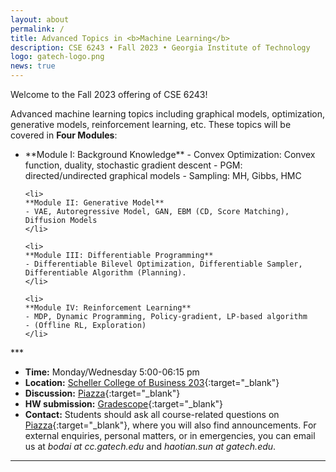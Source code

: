 ```yaml
---
layout: about
permalink: /
title: Advanced Topics in <b>Machine Learning</b>
description: CSE 6243 • Fall 2023 • Georgia Institute of Technology
logo: gatech-logo.png
news: true
---
```

Welcome to the Fall 2023 offering of CSE 6243!



Advanced machine learning topics including graphical models, optimization, generative models, reinforcement learning, etc.
These topics will be covered in **Four Modules**:
<ul>
    <li>
    **Module I: Background Knowledge** 
    - Convex Optimization: Convex function, duality, stochastic gradient descent
    - PGM: directed/undirected graphical models
    - Sampling: MH, Gibbs, HMC
    </li>
    
    <li>
    **Module II: Generative Model**
    - VAE, Autoregressive Model, GAN, EBM (CD, Score Matching), Diffusion Models
    </li>
    
    <li>
    **Module III: Differentiable Programming**
    - Differentiable Bilevel Optimization, Differentiable Sampler, Differentiable Algorithm (Planning). 
    </li>
    
    <li>
    **Module IV: Reinforcement Learning**
    - MDP, Dynamic Programming, Policy-gradient, LP-based algorithm 
    - (Offline RL, Exploration)
    </li>
</ul>
***

- **Time:** Monday/Wednesday 5:00-06:15 pm
- **Location:** [Scheller College of Business 203](https://goo.gl/maps/CsJAdL4adqsRFmLX6){:target="\_blank"}
- **Discussion:** [Piazza](https://piazza.com/){:target="\_blank"}
- **HW submission:** [Gradescope](https://www.gradescope.com/){:target="\_blank"}
- **Contact:** Students should ask all course-related questions on [Piazza](https://piazza.com/class/){:target="\_blank"}, where you will also find announcements. For external enquiries, personal matters, or in emergencies, you can email us at *bodai at cc.gatech.edu* and *haotian.sun at gatech.edu*.

***
